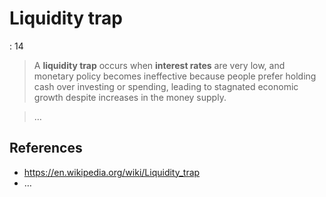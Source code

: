 # Liquidity trap

: 14

> A **liquidity trap** occurs when **interest rates** are very low, and monetary policy becomes ineffective because people prefer holding cash over investing or spending, leading to stagnated economic growth despite increases in the money supply.
> 

> …
> 

## References

- https://en.wikipedia.org/wiki/Liquidity_trap
- …